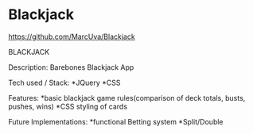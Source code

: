 # Blackjack

https://github.com/MarcUva/Blackjack

BLACKJACK

Description:
Barebones Blackjack App


Tech used / Stack:
*JQuery
*CSS


Features:
*basic blackjack game rules(comparison of deck totals, busts, pushes, wins)
*CSS styling of cards

Future Implementations:
*functional Betting system
*Split/Double 

